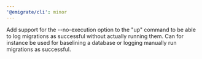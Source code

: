 ```yaml
---
'@emigrate/cli': minor
---
```


Add support for the --no-execution option to the "up" command to be able to log migrations as successful without actually running them. Can for instance be used for baselining a database or logging manually run migrations as successful.
